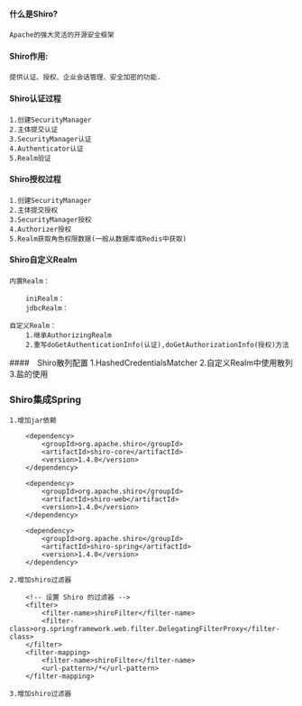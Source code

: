 #### 什么是Shiro?

	Apache的强大灵活的开源安全框架

#### Shiro作用:
	
	提供认证、授权、企业会话管理、安全加密的功能.
	
#### Shiro认证过程

	1.创建SecurityManager
	2.主体提交认证
	3.SecurityManager认证
	4.Authenticator认证
	5.Realm验证

#### Shiro授权过程

	1.创建SecurityManager
	2.主体提交授权
	3.SecurityManager授权
	4.Authorizer授权
	5.Realm获取角色权限数据(一般从数据库或Redis中获取)
	
#### Shiro自定义Realm

	内置Realm：
	
		iniRealm：
		jdbcRealm：	
		
	自定义Realm：
		1.继承AuthorizingRealm
		2.重写doGetAuthenticationInfo(认证),doGetAuthorizationInfo(授权)方法 
		
		
####　Shiro散列配置 
	1.HashedCredentialsMatcher 
	2.自定义Realm中使用散列 
	3.盐的使用            	
	
### Shiro集成Spring
	
	1.增加jar依赖
	    
        <dependency>
            <groupId>org.apache.shiro</groupId>
            <artifactId>shiro-core</artifactId>
            <version>1.4.0</version>
        </dependency>
        
        <dependency>
            <groupId>org.apache.shiro</groupId>
            <artifactId>shiro-web</artifactId>
            <version>1.4.0</version>
        </dependency>
        
        <dependency>
            <groupId>org.apache.shiro</groupId>
            <artifactId>shiro-spring</artifactId>
            <version>1.4.0</version>
        </dependency>
	    
	2.增加shiro过滤器
	    
        <!-- 设置 Shiro 的过滤器 -->
	    <filter>
	        <filter-name>shiroFilter</filter-name>
	        <filter-class>org.springframework.web.filter.DelegatingFilterProxy</filter-class>
	    </filter>
	    <filter-mapping>
	        <filter-name>shiroFilter</filter-name>
	        <url-pattern>/*</url-pattern>
	    </filter-mapping>	
	    
	3.增加shiro过滤器